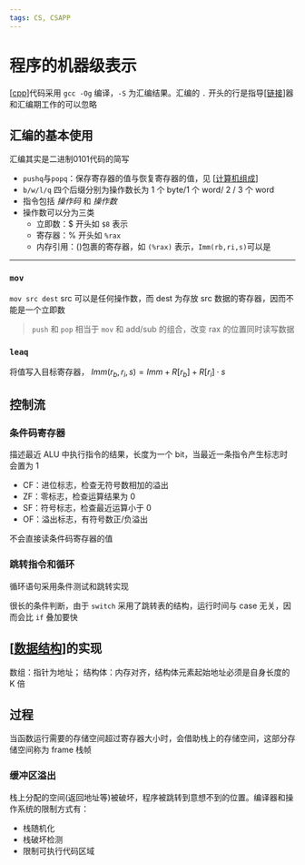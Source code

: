 ```yaml
---
tags: CS, CSAPP
---
```

# 程序的机器级表示

[[cpp]]代码采用 `gcc -Og` 编译，`-S` 为汇编结果。汇编的 `.` 开头的行是指导[[链接]]器和汇编期工作的可以忽略

## 汇编的基本使用

汇编其实是二进制0101代码的简写

- `pushq`与`popq`：保存寄存器的值与恢复寄存器的值，见 [[计算机组成]]
- `b/w/l/q` 四个后缀分别为操作数长为 1 个 byte/1 个 word/ 2 / 3 个 word
- 指令包括 *操作码* 和 *操作数*
- 操作数可以分为三类
  - 立即数：$ 开头如 `$8` 表示
  - 寄存器：% 开头如 `%rax`
  - 内存引用：()包裹的寄存器，如 `(%rax)` 表示，`Imm(rb,ri,s)`可以是

---

### `mov`

`mov src dest` src 可以是任何操作数，而 dest 为存放 src 数据的寄存器，因而不能是一个立即数

> `push` 和 `pop` 相当于 `mov` 和 add/sub 的组合，改变 rax 的位置同时读写数据

### `leaq`

将值写入目标寄存器， $Imm(r_b,r_i,s)=Imm+R[r_b]+R[r_i]\cdot s$

## 控制流

### 条件码寄存器

描述最近 ALU 中执行指令的结果，长度为一个 bit，当最近一条指令产生标志时会置为 1

- CF：进位标志，检查无符号数相加的溢出
- ZF：零标志，检查运算结果为 0
- SF：符号标志，检查最近运算小于 0
- OF：溢出标志，有符号数正/负溢出

不会直接读条件码寄存器的值

### 跳转指令和循环

循环语句采用条件测试和跳转实现

很长的条件判断，由于 `switch` 采用了跳转表的结构，运行时间与 case 无关，因而会比 `if` 叠加要快

## [[数据结构]]的实现

数组：指针为地址；
结构体：内存对齐，结构体元素起始地址必须是自身长度的 K 倍

## 过程

当函数运行需要的存储空间超过寄存器大小时，会借助栈上的存储空间，这部分存储空间称为 frame 栈帧

### 缓冲区溢出

栈上分配的空间(返回地址等)被破坏，程序被跳转到意想不到的位置。编译器和操作系统的限制方式有：

- 栈随机化
- 栈破坏检测
- 限制可执行代码区域

[//begin]: # "Autogenerated link references for markdown compatibility"
[cpp]: ../cpp/cpp.md "Cpp"
[链接]: 链接.md "链接"
[计算机组成]: 计算机组成.md "计算机组成"
[数据结构]: ../algorithm/数据结构.md "数据结构"
[//end]: # "Autogenerated link references"
